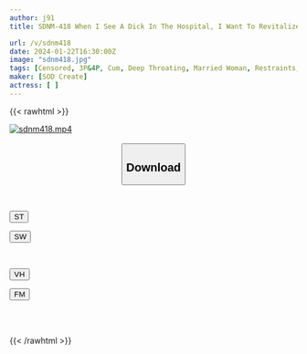 ```yaml
---
author: j91
title: SDNM-418 When I See A Dick In The Hospital, I Want To Revitalize It In Cowgirl Position.A Nurse Mom With A Kansai Dialect. Serina Nishino, 27 Years Old. Chapter 4. 10 Shots Of Semen Shot From A Sadistic Dick In Yokohama. What Is True About Her Husband? Osaka’s Masochist Nurse Is Satisfied With Reverse Rough Play

url: /v/sdnm418
date: 2024-01-22T16:30:00Z
image: "sdnm418.jpg"
tags: [Censored, 3P&4P, Cum, Deep Throating, Married Woman, Restraints, Solowork]
maker: [SOD Create]
actress: [ ]
---
```



{{< rawhtml >}}

<div class="video" data-videoid="8Byd1BgOBeFovXa">
    <a href="javascript:;">
        <img src="/v/sdnm418/sdnm418.jpg" width="WIDTH" height="HEIGHT" alt="sdnm418.mp4" loading="lazy">
    </a>
</div>

<script type="text/javascript" src="https://j91.asia/asset/on-demand-st.js"></script>

<br>
  <link rel="stylesheet" href="https://j91.asia/asset/bs5.css">
  
  <center>
  <button class="btn btn-primary" type="button" data-bs-toggle="collapse" data-bs-target=".multi-collapse" aria-expanded="false" aria-controls="multiCollapseExample1 multiCollapseExample2"><h2>Download</h2></button></center>
</p>
<div class="row">
  <div class="col">
    <div class="collapse multi-collapse" id="multiCollapseExample1">
      <div class="card card-body">
	      	      <br>
<div class="buttons">  
<p><a href="https://streamtape.to/v/8Byd1BgOBeFovXa" target="_blank"><button class="btn-hover color-3"><i class="fa fa-download"></i> ST</button></a></p>
<p><a href="https://flaswish.com/4lhgbpaiw612" target="_blank"><button class="btn-hover color-2"><i class="fa fa-download"></i> SW</button></a></p></div>
    </div>
  </div>
</div>
  <div class="col">
    <div class="collapse multi-collapse" id="multiCollapseExample2">
      <div class="card card-body">
	      <br>
<div class="buttons">
<p><a href="https://vidhidepro.com/f/kt9vtz2trplm" target="_blank"><button class="btn-hover color-9"><i class="fa fa-download"></i> VH</button></a></p>
<p><a href="https://filemoon.sx/d/66u5gz7r150z" target="_blank"><button class="btn-hover color-8"><i class="fa fa-download"></i> FM</button></a></p></div>
<br><br>
      </div>
    </div>
  </div>
</div>

{{< /rawhtml >}}